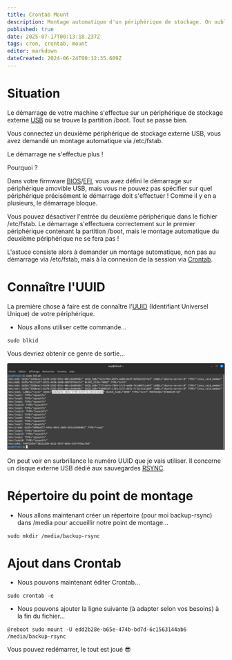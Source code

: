```yaml
---
title: Crontab Mount
description: Montage automatique d'un périphérique de stockage. On oublie Fstab. On va utiliser Crontab.
published: true
date: 2025-07-17T00:13:18.237Z
tags: cron, crontab, mount
editor: markdown
dateCreated: 2024-06-24T00:12:35.609Z
---
```


# Situation

Le démarrage de votre machine s'effectue sur un périphérique de stockage externe [USB](https://fr.wikipedia.org/wiki/USB) où se trouve la partition /boot. Tout se passe bien. 

Vous connectez un deuxième périphérique de stockage externe USB, vous avez demandé un montage automatique via /etc/fstab.

Le démarrage ne s'effectue plus ! 

Pourquoi ?

Dans votre firmware [BIOS](https://fr.wikipedia.org/wiki/BIOS_(informatique))/[EFI](https://fr.wikipedia.org/wiki/UEFI), vous avez défini le démarrage sur périphérique amovible USB, mais vous ne pouvez pas spécifier sur quel périphérique précisément le démarrage doit s'effectuer ! Comme il y en a plusieurs, le démarrage bloque.

Vous pouvez désactiver l'entrée du deuxième périphérique dans le fichier /etc/fstab. Le démarrage s'effectuera correctement sur le premier périphérique contenant la partition /boot, mais le montage automatique du deuxième périphérique ne se fera pas !

L'astuce consiste alors à demander un montage automatique, non pas au démarrage via /etc/fstab, mais à la connexion de la session via [Crontab](https://fr.wikipedia.org/wiki/Cron).

# Connaître l'UUID

La première chose à faire est de connaître l'[UUID](https://fr.wikipedia.org/wiki/Universally_unique_identifier) (Identifiant Universel Unique) de votre périphérique.

-   Nous allons utiliser cette commande…

```plaintext
sudo blkid
```

Vous devriez obtenir ce genre de sortie…

![](/crontab-mount/blkid.png)

On peut voir en surbrillance le numéro UUID que je vais utiliser. Il concerne un disque externe USB dédié aux sauvegardes [RSYNC](https://fr.wikipedia.org/wiki/Rsync).

# Répertoire du point de montage

-   Nous allons maintenant créer un répertoire (pour moi backup-rsync) dans /media pour accueillir notre point de montage…

```plaintext
sudo mkdir /media/backup-rsync
```

# Ajout dans Crontab

-   Nous pouvons maintenant éditer Crontab…

```plaintext
sudo crontab -e
```

-   Nous pouvons ajouter la ligne suivante (à adapter selon vos besoins) à la fin du fichier…

```plaintext
@reboot sudo mount -U edd2b28e-b65e-474b-bd7d-6c1563144ab6 /media/backup-rsync
```

Vous pouvez redémarrer, le tout est joué 😎